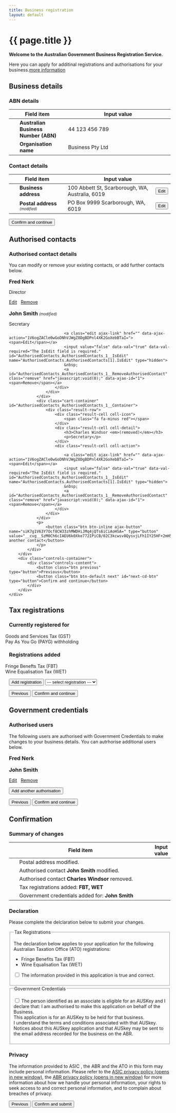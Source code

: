 ```yaml
---
title: Business registration
layout: default
---
```

<style>
	.result-cell h3 {
		margin: 1em 0 0 0;
	}
	
	h3 em, td em {
		font-weight: normal;
		font-size: 70%;
	}
	
	.cell-icon {
		text-align: center;
	}
	
	.cell-icon img {
		padding: inherit;
	}
	
	.orange {
		color: #ef5a28;
	}
	.red {
		color: #ef0000;
	}
	.green {
		color: #009900;
	}
	.cell-icon span.fa {
		font-size: 1.5em;
		vertical-align: middle;
	}
	
	.cell-icon span.fa-check-circle {
		font-size: 1.8em;
	}
	
	table tr td span.fa {
		font-size: 150%;
	}
	
	.bold {
		font-weight: bold;
	}
	
</style>
<h1 id="heading" tabindex="-1">{{ page.title }}</h1>
<p class="intro"><strong>Welcome to the Australian Government Business Registration Service.</strong></p>
<p>Here you can apply for additinal registrations and authorisations for your business.<a class="cd-btn help" href="#"><span>more information</span></a></p>
<div id="business-details" class="sub-section-container sub-section-open">
	<h2>Business details</h2>
	<div class="sub-section-content">
		<h3 class="larger">ABN details</h3>
		<table id="abn-details">
			<thead class="visuallyhidden">
				<tr>
					<th colspan="2">Field item</th>
					<th>Input value</th>
				</tr>
			</thead>
			<tbody>
				<tr>
					<td width="5%">&nbsp;</td>
					<td width="30%" class="field-name bold">Australian Business Number (ABN)</td>
					<td width="65%" class="input-value">44 123 456 789</td>
				</tr>
				<tr>
					<td>&nbsp;</td>
					<td class="field-name bold">Organisation name</td>
					<td class="input-value">Business Pty Ltd</td>
				</tr>
			</tbody>
		</table>
		<h3 class="larger">Contact details</h3>
		<table id="contact-details">
			<thead class="visuallyhidden">
				<tr>
					<th colspan="2">Field item</th>
					<th colspan="2">Input value</th>
				</tr>
			</thead>
			<tbody>
				<tr>
					<td width="5%">&nbsp;</td>
					<td width="30%" class="field-name bold">Business address</td>
					<td width="55%" class="input-value">100 Abbett St, Scarborough, WA, Australia, 6019</td>
					<td width="10%"><button type="button" class="btn btn-default ico-edit" data-changepath="/registration/businessdetails?appId=1029&amp;s=1">Edit</button></td>
				</tr>
				<tr>
					<td><span class="fa fa-pencil orange"></span></td>
					<td class="field-name bold">Postal address <em>(modified)</em></td>
					<td class="input-value">PO Box 9999 Scarborough, WA, 6019</td>
					<td><button type="button" class="btn btn-default ico-edit" data-changepath="/registration/businessdetails?appId=1029&amp;s=1">Edit</button></td>
				</tr>
			</tbody>
		</table>
		<div class="controls-container">
			<div class="controls-content">
				<button class="btn btn-default next" id="next-cd-btn" type="button">Confirm and continue</button>
			</div>
		</div>
	</div>
</div>
<div id="business-details" class="sub-section-container">
	<h2>Authorised contacts</h2>
	<div class="sub-section-content">
		<div class="sub-section-content">
			<h3 class="larger">Authorised contact details</h3>
			<p>You can modify or remove your existing contacts, or add further contacts below.</p>
			<div id="AuthorisedContacts_AuthorisedContacts">
				<div class="cart-container" id="AuthorisedContacts_AuthorisedContacts_0__Container">
					<div class="result-row">
						<div class="result-cell cell-icon">
							<span class="fa fa-check-circle green"></span>
						</div>
						<div class="result-cell cell-detail">
							<h3>Fred Nerk</h3>
							<p>Director</p>
						</div>
						<div class="result-cell cell-action">
							<a class="edit ajax-link" href="" data-ajax-action="1V6ogZACle0wGoDNhVJWgZ8DgBDPnl4XK2GoXebBTaI="><span>Edit</span></a>
							<input value="false" data-val="true" data-val-required="The IsEdit field is required." id="AuthorisedContacts_AuthorisedContacts_0__IsEdit" name="AuthorisedContacts.AuthorisedContacts[0].IsEdit" type="hidden">
							&nbsp;
							<a id="AuthorisedContacts_AuthorisedContacts_0__RemoveAuthorisedContact" class="remove" href="javascript:void(0);" data-ajax-id="0"><span>Remove</span></a>
						</div>
					</div>
				</div>
				<div class="cart-container" id="AuthorisedContacts_AuthorisedContacts_1__Container">
					<div class="result-row">
						<div class="result-cell cell-icon">
							<span class="fa fa-pencil orange"></span>
						</div>
						<div class="result-cell cell-detail">
							<h3>John Smith <em>(modified)</em></h3>
							<p>Secretary</p>
						</div>
						<div class="result-cell cell-action">

							<a class="edit ajax-link" href="" data-ajax-action="1V6ogZACle0wGoDNhVJWgZ8DgBDPnl4XK2GoXebBTaI="><span>Edit</span></a>
							<input value="false" data-val="true" data-val-required="The IsEdit field is required." id="AuthorisedContacts_AuthorisedContacts_1__IsEdit" name="AuthorisedContacts.AuthorisedContacts[1].IsEdit" type="hidden">
							&nbsp;
							<a id="AuthorisedContacts_AuthorisedContacts_1__RemoveAuthorisedContact" class="remove" href="javascript:void(0);" data-ajax-id="1"><span>Remove</span></a>
						</div>
					</div>
				</div>
				<div class="cart-container" id="AuthorisedContacts_AuthorisedContacts_1__Container">
					<div class="result-row">
						<div class="result-cell cell-icon">
							<span class="fa fa-minus red"></span>
						</div>
						<div class="result-cell cell-detail">
							<h3>Charles Windsor <em>(removed)</em></h3>
							<p>Secretary</p>
						</div>
						<div class="result-cell cell-action">

							<a class="edit ajax-link" href="" data-ajax-action="1V6ogZACle0wGoDNhVJWgZ8DgBDPnl4XK2GoXebBTaI="><span>Edit</span></a>
							<input value="false" data-val="true" data-val-required="The IsEdit field is required." id="AuthorisedContacts_AuthorisedContacts_1__IsEdit" name="AuthorisedContacts.AuthorisedContacts[1].IsEdit" type="hidden">
							&nbsp;
							<a id="AuthorisedContacts_AuthorisedContacts_1__RemoveAuthorisedContact" class="remove" href="javascript:void(0);" data-ajax-id="1"><span>Remove</span></a>
						</div>
					</div>
				</div>
				<p>
					<button class="btn btn-inline ajax-button" name="siK7g1V63Y7Ocf8CW33zhMWDHiJMq4jQTs6iCiAoHSA=" type="button" value="__cvg__SzM0Ch6cIAEU6k0Xke772IPiCB/02C3kcwsv8QysvjLFh1IY25HF+2mH5Y2atCnz">Add another contact</button>
				</p>
			</div>
		</div>
		<div class="controls-container">
			<div class="controls-content">
				<button class="btn previous" type="button">Previous</button>
				<button class="btn btn-default next" id="next-cd-btn" type="button">Confirm and continue</button>
			</div>
		</div>
	</div>
</div>
<div id="business-details" class="sub-section-container">
	<h2>Tax registrations</h2>
	<div class="sub-section-content">
		<h3>Currently registered for</h3>
		<ul style="list-style: none; margin-left: -40px">
			<li><span class="fa fa-check green" style="font-size:150%; margin-right: 5px"></span> Goods and Services Tax (GST)</li>
			<li><span class="fa fa-check green" style="font-size:150%; margin-right: 5px"></span> Pay As You Go (PAYG) withholding</li>
		</ul>
		<h3>Registrations added</h3>
		<ul style="list-style: none; margin-left: -40px">
			<li><span class="fa fa-plus orange" style="font-size:150%; margin-right: 5px"></span> Fringe Benefts Tax (FBT)</li>
			<li><span class="fa fa-plus orange" style="font-size:150%; margin-right: 5px"></span> Wine Equalisation Tax (WET)</li>
		</ul>
		<p>
			<button class="btn btn-inline ajax-button" name="siK7g1V63Y7Ocf8CW33zhMWDHiJMq4jQTs6iCiAoHSA=" type="button" value="__cvg__SzM0Ch6cIAEU6k0Xke772IPiCB/02C3kcwsv8QysvjLFh1IY25HF+2mH5Y2atCnz">Add registration</button>
			<select>
				<option>--- select registration ---</option>
				<option>Luxury Car Tax (LCT)</option>
				<option>Fuel Tax Credits (FTC)</option>
			</select>
		</p>
		<div class="controls-container">
			<div class="controls-content">
				<button class="btn previous" type="button">Previous</button>
				<button class="btn btn-default next" id="next-cd-btn" type="button">Confirm and continue</button>
			</div>
		</div>
	</div>
</div>
<div id="business-details" class="sub-section-container">
	<h2>Government credentials</h2>
	<div class="sub-section-content">
		<h3 class="larger">Authorised users</h3>
		<p>The following users are authorised with Government Credentials to make changes to your business details. You can autrhorise additional users below.</p> 
		<div id="AuthorisedContacts_AuthorisedContacts">
			<div class="cart-container" id="AuthorisedContacts_AuthorisedContacts_0__Container">
				<div class="result-row">
					<div class="result-cell cell-icon">
						<span class="fa fa-check-circle green"></span>
					</div>
					<div class="result-cell cell-detail">
						<h3>Fred Nerk</h3>
						<p></p>
					</div>
					<div class="result-cell cell-action">
					</div>
				</div>
			</div>
			<div class="cart-container" id="AuthorisedContacts_AuthorisedContacts_1__Container">
				<div class="result-row">
					<div class="result-cell cell-icon">
						<span class="fa fa-plus orange"></span>
					</div>
					<div class="result-cell cell-detail">
						<h3>John Smith</h3>
						<p></p>
					</div>
					<div class="result-cell cell-action">
						<a class="edit ajax-link" href="" data-ajax-action="1V6ogZACle0wGoDNhVJWgZ8DgBDPnl4XK2GoXebBTaI="><span>Edit</span></a>
						<input value="false" data-val="true" data-val-required="The IsEdit field is required." id="AuthorisedContacts_AuthorisedContacts_1__IsEdit" name="AuthorisedContacts.AuthorisedContacts[1].IsEdit" type="hidden">
							&nbsp;
						<a id="AuthorisedContacts_AuthorisedContacts_1__RemoveAuthorisedContact" class="remove" href="javascript:void(0);" data-ajax-id="1"><span>Remove</span></a>
					</div>
				</div>
			</div>
			<p>
				<button class="btn btn-inline ajax-button" name="siK7g1V63Y7Ocf8CW33zhMWDHiJMq4jQTs6iCiAoHSA=" type="button" value="__cvg__SzM0Ch6cIAEU6k0Xke772IPiCB/02C3kcwsv8QysvjLFh1IY25HF+2mH5Y2atCnz">Add another authorisation</button>
			</p>
		</div>
		<div class="controls-container">
			<div class="controls-content">
				<button class="btn previous" type="button">Previous</button>
				<button class="btn btn-default next" id="next-cd-btn" type="button">Confirm and continue</button>
			</div>
		</div>
	</div>
</div>
<div id="business-details" class="sub-section-container">
	<h2>Confirmation</h2>
	<div class="sub-section-content">
		<h3>Summary of changes</h3>
		<table id="abn-details">
			<thead class="visuallyhidden">
				<tr>
					<th colspan="2">Field item</th>
					<th>Input value</th>
				</tr>
			</thead>
			<tbody>
				<tr>
					<td width="5%"><span class="fa fa-pencil orange"></span></td>
					<td width="90%" class="field-name">Postal address modified.</td>
				</tr>
				<tr>
					<td width="5%"><span class="fa fa-pencil orange"></span></td>
					<td width="90%" class="field-name">Authorised contact <strong>John Smith</strong> modified.</td>
				</tr>
				<tr>
					<td width="5%"><span class="fa fa-minus red"></span></td>
					<td width="90%" class="field-name">Authorised contact <strong>Charles Windsor</strong> removed.</td>
				</tr>
				<tr>
					<td width="5%"><span class="fa fa-plus orange"></span></td>
					<td width="90%" class="field-name">Tax registrations added: <strong>FBT, WET</strong></td>
				</tr>
				<tr>
					<td width="5%"><span class="fa fa-plus orange"></span></td>
					<td width="90%" class="field-name">Government credentials added for: <strong>John Smith</strong></td>
				</tr>
			</tbody>
		</table>
		<h3 class="larger">Declaration</h3>
		<p>Please complete the delclaration below to submit your changes.</p>
		<div id="ajax-container-for-declaration">
			<div class="declaration-wrapper margin-top-075">
				<div id="declaration-text" class="grid-row">
                    <fieldset class="custom-controls">
						<legend class="larger no-padding">Tax Registrations</legend>
						<p>The declaration below applies to your application for the following Australian Taxation Office (ATO) registrations:</p>
						<ul>
							<li>Fringe Benefits Tax (FBT)</li>
							<li>Wine Equalisation Tax (WET)</li>
						</ul>
						<p>
							<input data-val="true" data-val-required="The ATOTrueAndCorrectCheckBox field is required." id="ATOTrueAndCorrectCheckBox" name="ATOTrueAndCorrectCheckBox" type="checkbox" value="true"><input name="ATOTrueAndCorrectCheckBox" type="hidden" value="false">
							<label id="ato-trueandcorrect-check" for="ATOTrueAndCorrectCheckBox">The information provided in this application is true and correct. </label>
						</p>
					</fieldset>
                    <fieldset class="custom-controls">
						<legend class="larger no-padding">Government Credentials</legend>
						<p>
							<input data-val="true" data-val-required="The AUSKeyCheckBox field is required." id="AUSKeyCheckBox" name="AUSKeyCheckBox" type="checkbox" value="true"><input name="AUSKeyCheckBox" type="hidden" value="false">
							<label id="ato-auskey-check" for="AUSKeyCheckBox">The person identified as an associate is eligible for an AUSKey and I declare that:
							<span class="dot-point">I am authorised to make this application on behalf of the Business.</span><br>
							<span class="dot-point">This application is for an AUSKey to be held for that business.</span><br>
							<span class="dot-point">I understand the terms and conditions associated with that AUSkey.</span><br>
							<span class="dot-point">Notices about this AUSkey application and that AUSkey may be sent to the email address recorded for the business on the ABR.</span> </label>
						</p>
					</fieldset>
				</div>
				<div class="grid-row">
					<h3>Privacy</h3>
					<p>The information provided to ASIC <span class="addition">, the ABR and the ATO</span> in this form may include personal information. Please refer to the <a href="http://www.asic.gov.au/privacy" target="_blank">ASIC privacy policy <span class="visuallyhidden">(opens in new window)</span></a>, the <a href="https://abr.gov.au/General-information/Privacy/Privacy---abr-gov-au-website" target="_blank">ABR privacy policy <span class="visuallyhidden">(opens in new window)</span></a> for more information about how we handle your personal information, your rights to seek access to and correct personal information, and to complain about breaches of privacy.</p>
				</div>
			</div>
		</div>
		<div class="controls-container">
			<div class="controls-content">
				<button class="btn previous" type="button">Previous</button>
				<button class="btn btn-default next" id="next-cd-btn" type="button">Confirm and submit</button>
			</div>
		</div>
	</div>
</div>
<script src="/scripts/jquery-1.11.3.min.js"></script>
<script src="/scripts/functions.js"></script>
<script src="/scripts/jquery-accessibleMegaMenu.js"></script>

<script type="text/javascript">
	$(document).ready(function () {
	
		navigationWithinPage();
		initSaveForLater();

	
		var qryStr = getUrlVars();
		if (qryStr.type !== undefined) {
			$(qryStr.type.split(',')).each(function(i, str) {
				$('#' + str).prop('checked', true);
			});
		}
		
		$("#start-applying").click(function() {
			
		});
	
		$("#next").click(function (e) {
			e.preventDefault();
			var queryString = "";

			if ($("#co").prop("checked") && $("#gst").prop("checked")) {
				queryString = "type=co,gst";
			} else if ($("#co").prop("checked")) {
				queryString = "type=co";
			} else if ($("#gst").prop("checked")) {
				queryString = "type=gst";
			}

			if ($("#abn").prop("checked")) {

				if (queryString.length == 0) {
					queryString = "type=abn";
				}
				else {
					queryString += ",abn";
				}
			}

			document.location = "entitlement.html?" + queryString;
		});
	});

	/* Drop down settings menu */
	$("nav").accessibleMegaMenu({
		/* prefix for generated unique id attributes, which are required to indicate aria-owns, aria-controls and aria-labelledby */
		uuidPrefix: "accessible-megamenu",
		/* css class used to define the megamenu styling */
		menuClass: "nav-menu",
		/* css class for a top-level navigation item in the megamenu */
		topNavItemClass: "nav-item",
		/* css class for a megamenu panel */
		panelClass: "sub-nav",
		/* css class for a group of items within a megamenu panel */
		panelGroupClass: "sub-nav-group",
		/* css class for the hover state */
		hoverClass: "hover",
		/* css class for the focus state */
		focusClass: "focus",
		/* css class for the open state */
		openClass: "open"
	});
</script>

